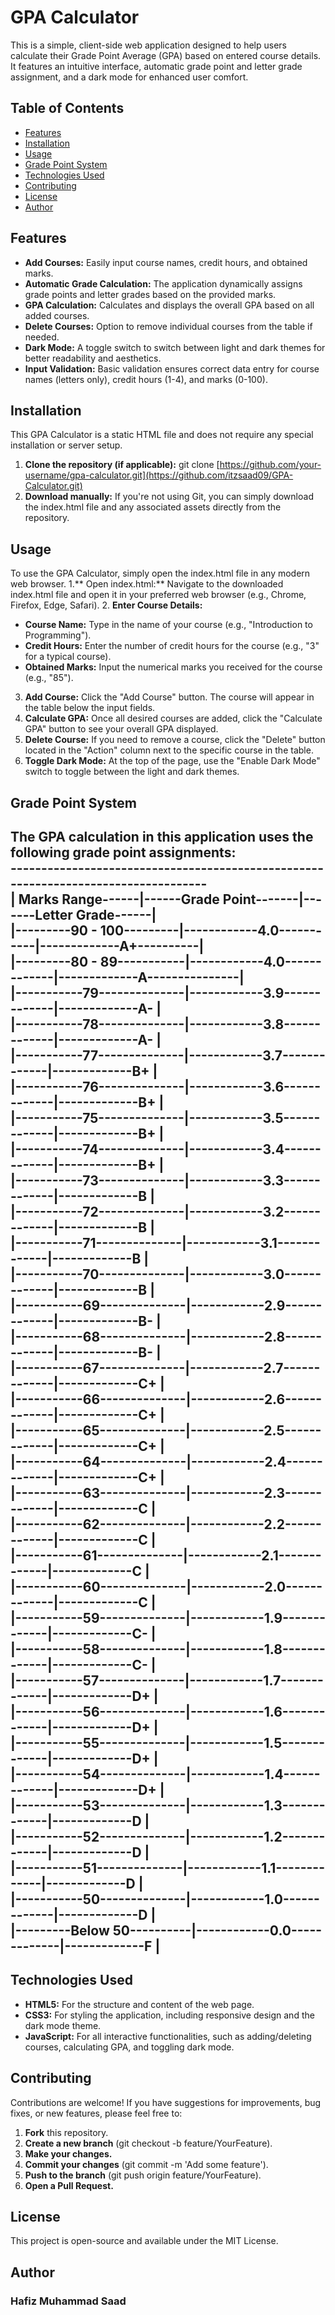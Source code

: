 # GPA Calculator

This is a simple, client-side web application designed to help users calculate their Grade Point Average (GPA) based on entered course details. It features an intuitive interface, automatic grade point and letter grade assignment, and a dark mode for enhanced user comfort.

## Table of Contents
- [Features](#features)
- [Installation](#installation)
- [Usage](#usage)
- [Grade Point System](#grade-point-system)
- [Technologies Used](#technologies-used)
- [Contributing](#contibuting)
- [License](#license)
- [Author](#author)

## Features
- **Add Courses:** Easily input course names, credit hours, and obtained marks.
- **Automatic Grade Calculation:** The application dynamically assigns grade points and letter grades based on the provided marks.
- **GPA Calculation:** Calculates and displays the overall GPA based on all added courses.
- **Delete Courses:** Option to remove individual courses from the table if needed.
- **Dark Mode:** A toggle switch to switch between light and dark themes for better readability and aesthetics.
- **Input Validation:** Basic validation ensures correct data entry for course names (letters only), credit hours (1-4), and marks (0-100).

## Installation
This GPA Calculator is a static HTML file and does not require any special installation or server setup.
1. **Clone the repository (if applicable):**
   git clone [https://github.com/your-username/gpa-calculator.git](https://github.com/itzsaad09/GPA-Calculator.git)
2. **Download manually:**
   If you're not using Git, you can simply download the index.html file and any associated assets directly from the repository.

## Usage
To use the GPA Calculator, simply open the index.html file in any modern web browser.
1.** Open index.html:** Navigate to the downloaded index.html file and open it in your preferred web browser (e.g., Chrome, Firefox, Edge, Safari).
2. **Enter Course Details:**
   - **Course Name:** Type in the name of your course (e.g., "Introduction to Programming").
   - **Credit Hours:** Enter the number of credit hours for the course (e.g., "3" for a typical course).
   - **Obtained Marks:** Input the numerical marks you received for the course (e.g., "85").
3. **Add Course:** Click the "Add Course" button. The course will appear in the table below the input fields.
4. **Calculate GPA:** Once all desired courses are added, click the "Calculate GPA" button to see your overall GPA displayed.
5. **Delete Course:** If you need to remove a course, click the "Delete" button located in the "Action" column next to the specific course in the table.
6. **Toggle Dark Mode:** At the top of the page, use the "Enable Dark Mode" switch to toggle between the light and dark themes.

## Grade Point System
The GPA calculation in this application uses the following grade point assignments:<br/>
-----------------------------------------------------------------------------------<br/>
|      **Marks Range**------|------**Grade Point**-------|-------**Letter Grade**------|<br/>
|---------90 - 100---------|------------4.0-----------|-------------A+----------|<br/>
|---------80 - 89-----------|------------4.0-------------|-------------A---------------|<br/>
|-----------79--------------|------------3.9-------------|-------------A-              |<br/>
|-----------78--------------|------------3.8-------------|-------------A-              |<br/>
|-----------77--------------|------------3.7-------------|-------------B+              |<br/>
|-----------76--------------|------------3.6-------------|-------------B+              |<br/>
|-----------75--------------|------------3.5-------------|-------------B+              |<br/>
|-----------74--------------|------------3.4-------------|-------------B+              |<br/>
|-----------73--------------|------------3.3-------------|-------------B               |<br/>
|-----------72--------------|------------3.2-------------|-------------B               |<br/>
|-----------71--------------|------------3.1-------------|-------------B               |<br/>
|-----------70--------------|------------3.0-------------|-------------B               |<br/>
|-----------69--------------|------------2.9-------------|-------------B-              |<br/>
|-----------68--------------|------------2.8-------------|-------------B-              |<br/>
|-----------67--------------|------------2.7-------------|-------------C+              |<br/>
|-----------66--------------|------------2.6-------------|-------------C+              |<br/>
|-----------65--------------|------------2.5-------------|-------------C+              |<br/>
|-----------64--------------|------------2.4-------------|-------------C+              |<br/>
|-----------63--------------|------------2.3-------------|-------------C               |<br/>
|-----------62--------------|------------2.2-------------|-------------C               |<br/>
|-----------61--------------|------------2.1-------------|-------------C               |<br/>
|-----------60--------------|------------2.0-------------|-------------C               |<br/>
|-----------59--------------|------------1.9-------------|-------------C-              |<br/>
|-----------58--------------|------------1.8-------------|-------------C-              |<br/>
|-----------57--------------|------------1.7-------------|-------------D+              |<br/>
|-----------56--------------|------------1.6-------------|-------------D+              |<br/>
|-----------55--------------|------------1.5-------------|-------------D+              |<br/>
|-----------54--------------|------------1.4-------------|-------------D+              |<br/>
|-----------53--------------|------------1.3-------------|-------------D               |<br/>
|-----------52--------------|------------1.2-------------|-------------D               |<br/>
|-----------51--------------|------------1.1-------------|-------------D               |<br/>
|-----------50--------------|------------1.0-------------|-------------D               |<br/>
|---------Below 50----------|------------0.0-------------|-------------F               |<br/>
---------------------------------------------------------------------------------------

## Technologies Used
- **HTML5:** For the structure and content of the web page.
- **CSS3:** For styling the application, including responsive design and the dark mode theme.
- **JavaScript:** For all interactive functionalities, such as adding/deleting courses, calculating GPA, and toggling dark mode.

## Contributing
Contributions are welcome! If you have suggestions for improvements, bug fixes, or new features, please feel free to:
1. **Fork** this repository.
2. **Create a new branch** (git checkout -b feature/YourFeature).
3. **Make your changes.**
4. **Commit your changes** (git commit -m 'Add some feature').
5. **Push to the branch** (git push origin feature/YourFeature).
6. **Open a Pull Request.**

## License
This project is open-source and available under the MIT License.

## Author
### Hafiz Muhammad Saad
